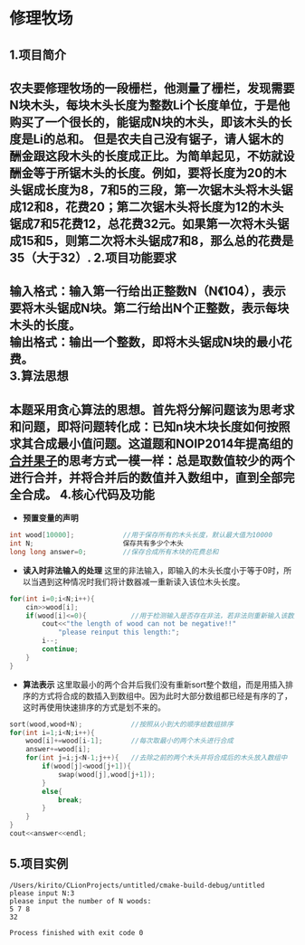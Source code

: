# 修理牧场
1.项目简介
---
农夫要修理牧场的一段栅栏，他测量了栅栏，发现需要N块木头，每块木头长度为整数Li个长度单位，于是他购买了一个很长的，能锯成N块的木头，即该木头的长度是Li的总和。
但是农夫自己没有锯子，请人锯木的酬金跟这段木头的长度成正比。为简单起见，不妨就设酬金等于所锯木头的长度。例如，要将长度为20的木头锯成长度为8，7和5的三段，第一次锯木头将木头锯成12和8，花费20；第二次锯木头将长度为12的木头锯成7和5花费12，总花费32元。如果第一次将木头锯成15和5，则第二次将木头锯成7和8，那么总的花费是35（大于32）.
2.项目功能要求
---
**输入格式**：输入第一行给出正整数N（N《104），表示要将木头锯成N块。第二行给出N个正整数，表示每块木头的长度。  
**输出格式**：输出一个整数，即将木头锯成N块的最小花费。  
3.算法思想
---
本题采用贪心算法的思想。首先将分解问题该为思考求和问题，即将问题转化成：已知n块木块长度如何按照求其合成最小值问题。这道题和NOIP2014年提高组的<a href="https://www.vijos.org/p/1097">合并果子</a>的思考方式一模一样：总是取数值较少的两个进行合并，并将合并后的数值并入数组中，直到全部完全合成。
4.核心代码及功能
---
- **预置变量的声明**
```c++
int wood[10000];            //用于保存所有的木头长度，默认最大值为10000
int N;                      保存共有多少个木头
long long answer=0;         //保存合成所有木块的花费总和
```
- **读入时非法输入的处理**
这里的非法输入，即输入的木头长度小于等于0时，所以当遇到这种情况时我们将计数器减一重新读入该位木头长度。
```c++
for(int i=0;i<N;i++){
    cin>>wood[i];
    if(wood[i]<=0){           //用于检测输入是否存在非法，若非法则重新输入该数据
        cout<<"the length of wood can not be negative!!"
            "please reinput this length:";
        i--;
        continue;
    }
}
```
- **算法表示**
这里取最小的两个合并后我们没有重新sort整个数组，而是用插入排序的方式将合成的数插入到数组中。因为此时大部分数组都已经是有序的了，这时再使用快速排序的方式是划不来的。
```c++
sort(wood,wood+N);            //按照从小到大的顺序给数组排序
for(int i=1;i<N;i++){
    wood[i]+=wood[i-1];       //每次取最小的两个木头进行合成
    answer+=wood[i];            
    for(int j=i;j<N-1;j++){   //去除之前的两个木头并将合成后的木头放入数组中
        if(wood[j]<wood[j+1]){
            swap(wood[j],wood[j+1]);
        }
        else{
            break;
        }
    }
}
cout<<answer<<endl;
```
5.项目实例
---
```
/Users/kirito/CLionProjects/untitled/cmake-build-debug/untitled
please input N:3
please input the number of N woods:
5 7 8
32

Process finished with exit code 0
```

